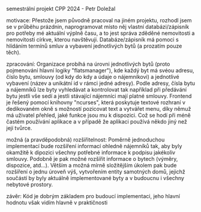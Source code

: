 semestrální projekt CPP 2024 - Petr Doležal

motivace: 
Přestože jsem původně pracoval na jiném projektu, rozhodl jsem se v průběhu prázdnin, naprogramovat místo něj vlastní databázi/zápisník pro potřeby mé aktuální výplně času, a to jest správa zděděné nemovitosti
a nemovitosti církve, kterou navštěvuji. Databáze/zápisník má pomoci s hlídáním termínů smluv a vybavení jednotlivých bytů (a prozatím pouze těch).

zpracování: 
Organizace probíhá na úrovni jednotlivých bytů (proto pojmenování hlavní logiky "flatsmanager"), kde každý byt má svéou adresu, číslo bytu, smlouvy (od kdy do kdy a údaje o nájemníkovi) a  jednotlivé vybavení 
(název a unikátní id v rámci jedné adresy). Podle adresy, čísla bytu a nájemníků lze byty vyhledávat a kontrolovat tak například při předávání bytu jestli vše sedí a jestli stávající nájemníci mají platné smlouvy. Frontend je řešený pomocí
knihovny "ncurses", která poskytuje textové rozhraní v dedikovaném okně s možností pozicovat text a vytvářet menu, díky němuž má uživatel přehled, jaké funkce jsou mu k dispozici. Což se hodí při méně
častém používání aplikace a v případě že aplikaci používá někdo jiný než její tvůrce.

možná (a pravděpodobná) rozšiřitelnost:
Poměrně jednoduchou implementací bude rozšíření informací ohledně nájemníků tak, aby byly okamžitě k dipozici všechny potřebné informace k podpisu jakékoliv smlouvy. Podobně je pak možné rozšířit informace o bytech (výměry, dispozice, atd...). Větším a možná mírně složitějším úkolem pak bude rozšíření o jednu úroveň výš, vytvořením entity samotných domů, jejichž součástí by byly aktuálně implementované byty a v budoucnu i všechny nebytové prostory.

závěr:
Kód je dobrým základem pro budoucí implementaci, jeho hlavní hodnotu však vidím hlavně v praktičnosti 
